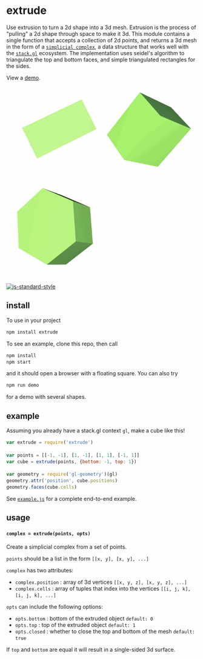 # extrude

Use extrusion to turn a 2d shape into a 3d mesh. Extrusion is the process of "pulling" a 2d shape through space to make it 3d. This module contains a single function that accepts a collection of 2d points, and returns a 3d mesh in the form of a [`simplicial complex`](https://github.com/mikolalysenko/simplicial-complex), a data structure that works well with the [`stack.gl`](http://stack.gl/) ecosystem. The implementation uses seidel's algorithm to triangulate the top and bottom faces, and  simple triangulated rectangles for the sides.

View a [demo](http://thefreemanlab.com/extrude).


![hex](gif/triangle.gif)![hex](gif/square.gif)![hex](gif/hexagon.gif)

[![js-standard-style](https://cdn.rawgit.com/feross/standard/master/badge.svg)](https://github.com/feross/standard)


## install

To use in your project

```javascript
npm install extrude
```

To see an example, clone this repo, then call

```javascript
npm install
npm start
```
and it should open a browser with a floating square. You can also try

```javascript
npm run demo
```
for a demo with several shapes.

## example

Assuming you already have a stack.gl context `gl`, make a cube like this!

```javascript
var extrude = require('extrude')

var points = [[-1, -1], [1, -1], [1, 1], [-1, 1]]
var cube = extrude(points, {bottom: -1, top: 1})

var geometry = require('gl-geometry')(gl)
geometry.attr('position', cube.positions)
geometry.faces(cube.cells)
```

See [`example.js`](example.js) for a complete end-to-end example.

## usage

#### `complex = extrude(points, opts)`

Create a simplicial complex from a set of points.

`points` should be a list in the form `[[x, y], [x, y], ...]`

`complex` has two attributes:
- `complex.position` : array of 3d vertices `[[x, y, z], [x, y, z], ...]`
- `complex.cells` : array of tuples that index into the vertices `[[i, j, k], [i, j, k], ...]`

`opts` can include the following options:
- `opts.bottom` : bottom of the extruded object `default: 0`
- `opts.top` : top of the extruded object `default: 1`
- `opts.closed` : whether to close the top and bottom of the mesh `default: true`

If `top` and `bottom` are equal it will result in a single-sided 3d surface.
